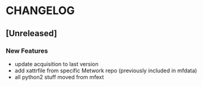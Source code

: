 # CHANGELOG


## [Unreleased]

### New Features
- update acquisition to last version
- add xattrfile from specific Metwork repo (previously included in mfdata)
- all python2 stuff moved from mfext






